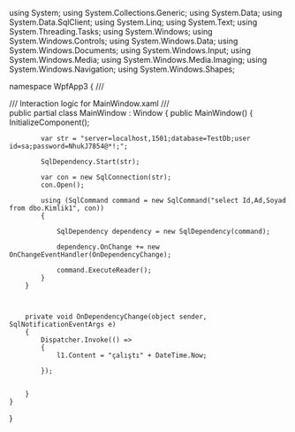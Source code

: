 using System;
using System.Collections.Generic;
using System.Data;
using System.Data.SqlClient;
using System.Linq;
using System.Text;
using System.Threading.Tasks;
using System.Windows;
using System.Windows.Controls;
using System.Windows.Data;
using System.Windows.Documents;
using System.Windows.Input;
using System.Windows.Media;
using System.Windows.Media.Imaging;
using System.Windows.Navigation;
using System.Windows.Shapes;

namespace WpfApp3
{
    /// <summary>
    /// Interaction logic for MainWindow.xaml
    /// </summary>
    public partial class MainWindow : Window
    {
        public MainWindow()
        {
            InitializeComponent();

            var str = "server=localhost,1501;database=TestDb;user id=sa;password=NhukJ7854@*!;";

            SqlDependency.Start(str);

            var con = new SqlConnection(str);
            con.Open();

            using (SqlCommand command = new SqlCommand("select Id,Ad,Soyad from dbo.Kimlik1", con))
            {

                SqlDependency dependency = new SqlDependency(command);

                dependency.OnChange += new OnChangeEventHandler(OnDependencyChange);

                command.ExecuteReader();
            }
        }


     
        private void OnDependencyChange(object sender, SqlNotificationEventArgs e)
        {
            Dispatcher.Invoke(() =>
            {
                l1.Content = "çalıştı" + DateTime.Now;

            });


        }
    }
}
